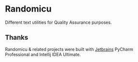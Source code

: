 # Randomicu

Different text utilities for Quality Assurance purposes.

## Thanks

Randomicu & related projects were built with [Jetbrains](https://www.jetbrains.com/?from=RandomicuQAAPI) PyCharm Professional
and Intellij IDEA Ultimate.
